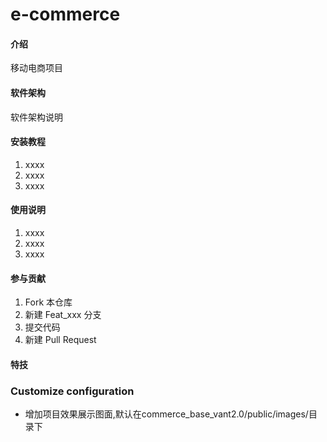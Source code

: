 # e-commerce

#### 介绍
移动电商项目

#### 软件架构
软件架构说明


#### 安装教程

1.  xxxx
2.  xxxx
3.  xxxx

#### 使用说明

1.  xxxx
2.  xxxx
3.  xxxx

#### 参与贡献

1.  Fork 本仓库
2.  新建 Feat_xxx 分支
3.  提交代码
4.  新建 Pull Request


#### 特技



### Customize configuration
* 增加项目效果展示图面,默认在commerce_base_vant2.0/public/images/目录下
